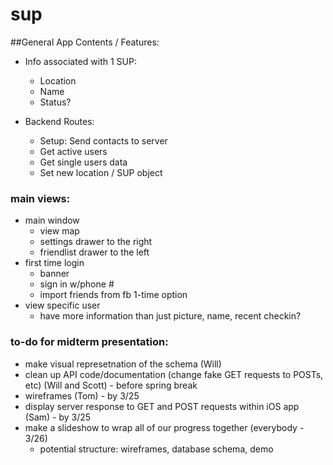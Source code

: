 # sup


##General App Contents / Features:

-	Info associated with 1 SUP:
	-	Location
	- Name
	- Status?

- Backend Routes:
	- Setup: Send contacts to server
	- Get active users
	- Get single users data
	- Set new location / SUP object

### main views:

-	main window
	-	view map
	-	settings drawer to the right
	-	friendlist drawer to the left
-	first time login
	-	banner
	-	sign in w/phone #
	-	import friends from fb 1-time option
-	view specific user
	-	have more information than just picture, name, recent checkin?
	

### to-do for midterm presentation:

* make visual represetnation of the schema (Will)
* clean up API code/documentation (change fake GET requests to POSTs, etc) (Will and Scott) - before spring break
* wireframes (Tom) - by 3/25
* display server response to GET and POST requests within iOS app (Sam) - by 3/25
* make a slideshow to wrap all of our progress together (everybody - 3/26)
	* potential structure: wireframes, database schema, demo


